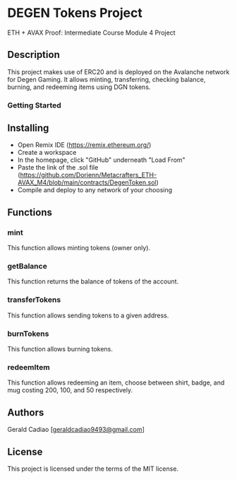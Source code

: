 # DEGEN Tokens Project

ETH + AVAX Proof: Intermediate Course Module 4 Project

## Description
This project makes use of ERC20 and is deployed on the Avalanche network for Degen Gaming. It allows minting, transferring, checking balance, burning, and redeeming items using DGN tokens.

### Getting Started
## Installing
* Open Remix IDE (https://remix.ethereum.org/)
* Create a workspace
* In the homepage, click "GitHub" underneath "Load From"
* Paste the link of the .sol file (https://github.com/Dorienn/Metacrafters_ETH-AVAX_M4/blob/main/contracts/DegenToken.sol)
* Compile and deploy to any network of your choosing

## Functions

### mint
This function allows minting tokens (owner only).
### getBalance
This function returns the balance of tokens of the account.
### transferTokens
This function allows sending tokens to a given address.
### burnTokens
This function allows burning tokens.
### redeemItem
This function allows redeeming an item, choose between shirt, badge, and mug costing 200, 100, and 50 respectively.

## Authors
Gerald Cadiao [geraldcadiao9493@gmail.com]

## License
This project is licensed under the terms of the MIT license.
